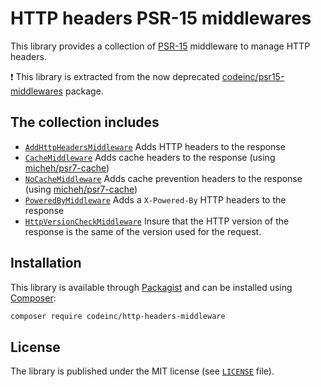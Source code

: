 # HTTP headers PSR-15 middlewares 

This library provides a collection of [PSR-15](https://www.php-fig.org/psr/psr-15/) middleware to manage HTTP headers. 

:exclamation: This library is extracted from the now deprecated [codeinc/psr15-middlewares](https://packagist.org/packages/codeinc/psr15-middlewares) package.


## The collection includes

* [`AddHttpHeadersMiddleware`](src/AddHttpHeadersMiddleware.php) Adds HTTP headers to the response
* [`CacheMiddleware`](src/CacheMiddleware.php) Adds cache headers to the response (using [micheh/psr7-cache](https://packagist.org/packages/micheh/psr7-cache))
* [`NoCacheMiddleware`](src/NoCacheMiddleware.php) Adds cache prevention headers to the response (using [micheh/psr7-cache](https://packagist.org/packages/micheh/psr7-cache))
* [`PoweredByMiddleware`](src/PoweredByMiddleware.php) Adds a `X-Powered-By` HTTP headers to the response
* [`HttpVersionCheckMiddleware`](src/HttpVersionCheckMiddleware.php) Insure that the HTTP version of the response is the same of the version used for the request.


## Installation

This library is available through [Packagist](https://packagist.org/packages/codeinc/http-headers-middleware) and can be installed using [Composer](https://getcomposer.org/): 

```bash
composer require codeinc/http-headers-middleware
```

## License

The library is published under the MIT license (see [`LICENSE`](LICENSE) file).